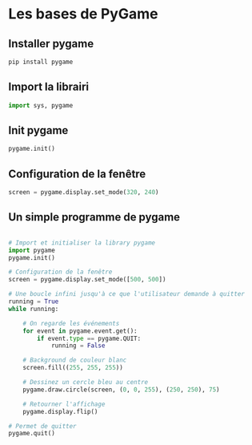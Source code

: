 # Les bases de PyGame

## Installer pygame

```python
pip install pygame
```

## Import la librairi

```python
import sys, pygame
```

## Init pygame

```python
pygame.init()
```

## Configuration de la fenêtre

```python
screen = pygame.display.set_mode(320, 240)
```

## Un simple programme de pygame

```python

# Import et initialiser la library pygame
import pygame
pygame.init()

# Configuration de la fenêtre
screen = pygame.display.set_mode([500, 500])

# Une boucle infini jusqu'à ce que l'utilisateur demande à quitter
running = True
while running:

    # On regarde les événements
    for event in pygame.event.get():
        if event.type == pygame.QUIT:
            running = False

    # Background de couleur blanc
    screen.fill((255, 255, 255))

    # Dessinez un cercle bleu au centre
    pygame.draw.circle(screen, (0, 0, 255), (250, 250), 75)

    # Retourner l'affichage
    pygame.display.flip()

# Permet de quitter
pygame.quit()
```